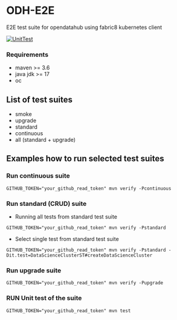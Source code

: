 # ODH-E2E
E2E test suite for opendatahub using fabric8 kubernetes client

[![UnitTest](https://github.com/skodjob/odh-e2e/actions/workflows/test.yaml/badge.svg?branch=main)](https://github.com/ExcelentProject/odh-e2e/actions/workflows/test.yaml)

### Requirements
* maven >= 3.6
* java jdk >= 17
* oc

## List of test suites
* smoke
* upgrade
* standard
* continuous
* all (standard + upgrade)

## Examples how to run selected test suites

### Run continuous suite
```commandline
GITHUB_TOKEN="your_github_read_token" mvn verify -Pcontinuous
```

### Run standard (CRUD) suite
* Running all tests from standard test suite
```commandline
GITHUB_TOKEN="your_github_read_token" mvn verify -Pstandard
```
* Select single test from standard test suite
```commandline
GITHUB_TOKEN="your_github_read_token" mvn verify -Pstandard -Dit.test=DataScienceClusterST#createDataScienceCluster
```

### Run upgrade suite
```commandline
GITHUB_TOKEN="your_github_read_token" mvn verify -Pupgrade
```

### RUN Unit test of the suite
```commandline
GITHUB_TOKEN="your_github_read_token" mvn test
```